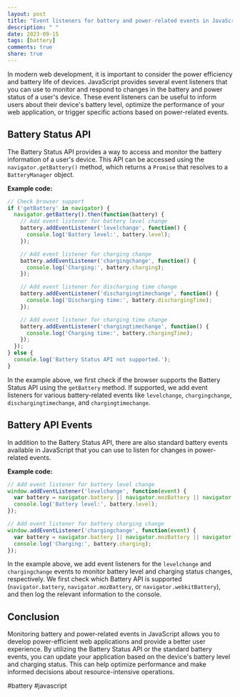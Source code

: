 ```yaml
---
layout: post
title: "Event listeners for battery and power-related events in JavaScript"
description: " "
date: 2023-09-15
tags: [battery]
comments: true
share: true
---
```


In modern web development, it is important to consider the power efficiency and battery life of devices. JavaScript provides several event listeners that you can use to monitor and respond to changes in the battery and power status of a user's device. These event listeners can be useful to inform users about their device's battery level, optimize the performance of your web application, or trigger specific actions based on power-related events.

## Battery Status API

The Battery Status API provides a way to access and monitor the battery information of a user's device. This API can be accessed using the `navigator.getBattery()` method, which returns a `Promise` that resolves to a `BatteryManager` object.

**Example code:**

```javascript
// Check browser support
if ('getBattery' in navigator) {
  navigator.getBattery().then(function(battery) {
    // Add event listener for battery level change
    battery.addEventListener('levelchange', function() {
      console.log('Battery level:', battery.level);
    });

    // Add event listener for charging change
    battery.addEventListener('chargingchange', function() {
      console.log('Charging:', battery.charging);
    });

    // Add event listener for discharging time change
    battery.addEventListener('dischargingtimechange', function() {
      console.log('Discharging time:', battery.dischargingTime);
    });

    // Add event listener for charging time change
    battery.addEventListener('chargingtimechange', function() {
      console.log('Charging time:', battery.chargingTime);
    });
  });
} else {
  console.log('Battery Status API not supported.');
}
```

In the example above, we first check if the browser supports the Battery Status API using the `getBattery` method. If supported, we add event listeners for various battery-related events like `levelchange`, `chargingchange`, `dischargingtimechange`, and `chargingtimechange`.

## Battery API Events

In addition to the Battery Status API, there are also standard battery events available in JavaScript that you can use to listen for changes in power-related events.

**Example code:**

```javascript
// Add event listener for battery level change
window.addEventListener('levelchange', function(event) {
  var battery = navigator.battery || navigator.mozBattery || navigator.webkitBattery;
  console.log('Battery level:', battery.level);
});

// Add event listener for battery charging change
window.addEventListener('chargingchange', function(event) {
  var battery = navigator.battery || navigator.mozBattery || navigator.webkitBattery;
  console.log('Charging:', battery.charging);
});
```

In the example above, we add event listeners for the `levelchange` and `chargingchange` events to monitor battery level and charging status changes, respectively. We first check which Battery API is supported (`navigator.battery`, `navigator.mozBattery`, or `navigator.webkitBattery`), and then log the relevant information to the console.

## Conclusion

Monitoring battery and power-related events in JavaScript allows you to develop power-efficient web applications and provide a better user experience. By utilizing the Battery Status API or the standard battery events, you can update your application based on the device's battery level and charging status. This can help optimize performance and make informed decisions about resource-intensive operations.

#battery #javascript